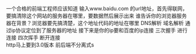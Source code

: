 一个合格的前端工程师应该知道
输入www.baidu.com 的url地址，首先得联网，要搞清除这个网站的服务器在哪里，要数据然后展示出来
谁告诉你的浏览器服务器在背景？浏览器要先搞清楚，这个地址代码的地址在哪里 DNS解析 域名解析 通过ip协议定位到了服务器的地址
接下来是你的ip要和百度的ip连接
三次握手 进行连接
四次挥手 断开连接  
http马上要到3.0版本
前后端不分离式s